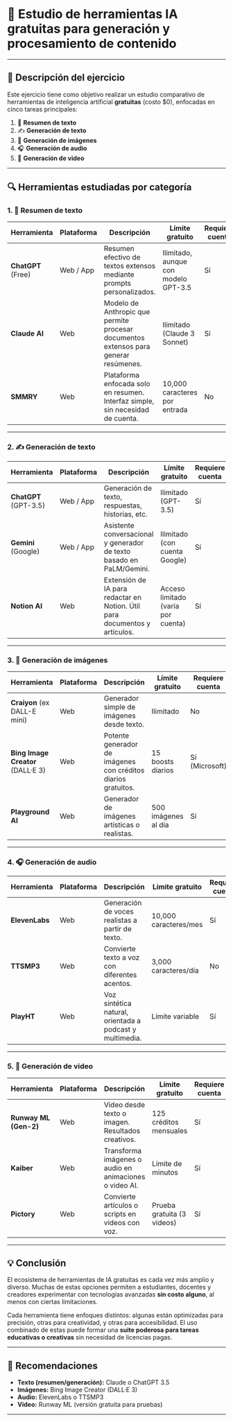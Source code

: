 # 📝 Estudio de herramientas IA gratuitas para generación y procesamiento de contenido  
---

## 📌 Descripción del ejercicio
Este ejercicio tiene como objetivo realizar un estudio comparativo de herramientas de inteligencia artificial **gratuitas** (costo $0), enfocadas en cinco tareas principales:

1. 📝 **Resumen de texto**  
2. ✍️ **Generación de texto**  
3. 🎨 **Generación de imágenes**  
4. 🎧 **Generación de audio**  
5. 🎥 **Generación de video**

---

## 🔍 Herramientas estudiadas por categoría

### 1. 📝 Resumen de texto
| Herramienta | Plataforma | Descripción | Límite gratuito | Requiere cuenta |
|-------------|------------|-------------|------------------|------------------|
| **ChatGPT** (Free) | Web / App | Resumen efectivo de textos extensos mediante prompts personalizados. | Ilimitado, aunque con modelo GPT-3.5 | Sí |
| **Claude AI** | Web | Modelo de Anthropic que permite procesar documentos extensos para generar resúmenes. | Ilimitado (Claude 3 Sonnet) | Sí |
| **SMMRY** | Web | Plataforma enfocada solo en resumen. Interfaz simple, sin necesidad de cuenta. | 10,000 caracteres por entrada | No |

---

### 2. ✍️ Generación de texto
| Herramienta | Plataforma | Descripción | Límite gratuito | Requiere cuenta |
|-------------|------------|-------------|------------------|------------------|
| **ChatGPT** (GPT-3.5) | Web / App | Generación de texto, respuestas, historias, etc. | Ilimitado (GPT-3.5) | Sí |
| **Gemini** (Google) | Web / App | Asistente conversacional y generador de texto basado en PaLM/Gemini. | Ilimitado (con cuenta Google) | Sí |
| **Notion AI** | Web | Extensión de IA para redactar en Notion. Útil para documentos y artículos. | Acceso limitado (varía por cuenta) | Sí |

---

### 3. 🎨 Generación de imágenes
| Herramienta | Plataforma | Descripción | Límite gratuito | Requiere cuenta |
|-------------|------------|-------------|------------------|------------------|
| **Craiyon** (ex DALL-E mini) | Web | Generador simple de imágenes desde texto. | Ilimitado | No |
| **Bing Image Creator** (DALL·E 3) | Web | Potente generador de imágenes con créditos diarios gratuitos. | 15 boosts diarios | Sí (Microsoft) |
| **Playground AI** | Web | Generador de imágenes artísticas o realistas. | 500 imágenes al día | Sí |

---

### 4. 🎧 Generación de audio
| Herramienta | Plataforma | Descripción | Límite gratuito | Requiere cuenta |
|-------------|------------|-------------|------------------|------------------|
| **ElevenLabs** | Web | Generación de voces realistas a partir de texto. | 10,000 caracteres/mes | Sí |
| **TTSMP3** | Web | Convierte texto a voz con diferentes acentos. | 3,000 caracteres/día | No |
| **PlayHT** | Web | Voz sintética natural, orientada a podcast y multimedia. | Límite variable | Sí |

---

### 5. 🎥 Generación de video
| Herramienta | Plataforma | Descripción | Límite gratuito | Requiere cuenta |
|-------------|------------|-------------|------------------|------------------|
| **Runway ML (Gen-2)** | Web | Video desde texto o imagen. Resultados creativos. | 125 créditos mensuales | Sí |
| **Kaiber** | Web | Transforma imágenes o audio en animaciones o video AI. | Límite de minutos | Sí |
| **Pictory** | Web | Convierte artículos o scripts en videos con voz. | Prueba gratuita (3 videos) | Sí |

---

## 💡 Conclusión

El ecosistema de herramientas de IA gratuitas es cada vez más amplio y diverso. Muchas de estas opciones permiten a estudiantes, docentes y creadores experimentar con tecnologías avanzadas **sin costo alguno**, al menos con ciertas limitaciones.  

Cada herramienta tiene enfoques distintos: algunas están optimizadas para precisión, otras para creatividad, y otras para accesibilidad. El uso combinado de estas puede formar una **suite poderosa para tareas educativas o creativas** sin necesidad de licencias pagas.

---

## 🧩 Recomendaciones

- **Texto (resumen/generación):** Claude o ChatGPT 3.5  
- **Imágenes:** Bing Image Creator (DALL·E 3)  
- **Audio:** ElevenLabs o TTSMP3  
- **Video:** Runway ML (versión gratuita para pruebas)  

---
